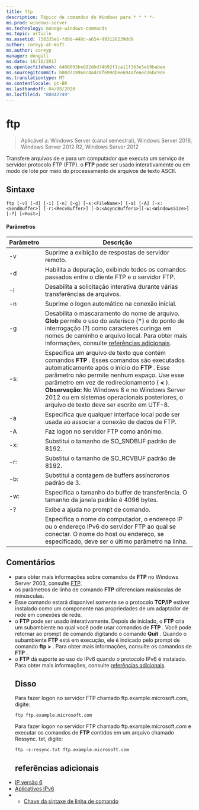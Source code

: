 ```yaml
---
title: ftp
description: Tópico de comandos do Windows para * * * *-
ms.prod: windows-server
ms.technology: manage-windows-commands
ms.topic: article
ms.assetid: 758335e1-fd8d-448c-a654-993126239dd9
author: coreyp-at-msft
ms.author: coreyp
manager: dongill
ms.date: 10/16/2017
ms.openlocfilehash: 6406093be682dbd74b92f1ca11f363e5eb9babee
ms.sourcegitcommit: b00d7c8968c4adc8f699dbee694afe6ed36bc9de
ms.translationtype: MT
ms.contentlocale: pt-BR
ms.lasthandoff: 04/08/2020
ms.locfileid: "80842749"
---
```

# <a name="ftp"></a>ftp

>Aplicável a: Windows Server (canal semestral), Windows Server 2016, Windows Server 2012 R2, Windows Server 2012

Transfere arquivos de e para um computador que executa um serviço de servidor protocolo FTP (FTP). o **FTP** pode ser usado interativamente ou em modo de lote por meio do processamento de arquivos de texto ASCII. 
## <a name="syntax"></a>Sintaxe
```
ftp [-v] [-d] [-i] [-n] [-g] [-s:<FileName>] [-a] [-A] [-x:<SendBuffer>] [-r:<RecvBuffer>] [-b:<AsyncBuffers>][-w:<WindowsSize>]  [-?] [<Host>]
```
#### <a name="parameters"></a>Parâmetros

|     Parâmetro     |                                                                                                                                                      Descrição                                                                                                                                                      |
|-------------------|-----------------------------------------------------------------------------------------------------------------------------------------------------------------------------------------------------------------------------------------------------------------------------------------------------------------------|
|        -v         |                                                                                                                                    Suprime a exibição de respostas de servidor remoto.                                                                                                                                     |
|        -d         |                                                                                                               Habilita a depuração, exibindo todos os comandos passados entre o cliente FTP e o servidor FTP.                                                                                                                |
|        -i         |                                                                                                                            Desabilita a solicitação interativa durante várias transferências de arquivos.                                                                                                                             |
|        -n         |                                                                                                                                    Suprime o logon automático na conexão inicial.                                                                                                                                     |
|        -g         |                                         Desabilita o mascaramento do nome de arquivo.  **Glob** permite o uso do asterisco (\*) e do ponto de interrogação (?) como caracteres curinga em nomes de caminho e arquivo local. Para obter mais informações, consulte [referências adicionais](ftp.md#BKMK_additionalRef).                                          |
|   -s:<FileName>   | Especifica um arquivo de texto que contém comandos **FTP** . Esses comandos são executados automaticamente após o início do **FTP** . Esse parâmetro não permite nenhum espaço. Use esse parâmetro em vez de redirecionamento ( **<** ). **Observação:** No Windows 8 e no Windows Server 2012 ou em sistemas operacionais posteriores, o arquivo de texto deve ser escrito em UTF-8. |
|        -a         |                                                                                                                 Especifica que qualquer interface local pode ser usada ao associar a conexão de dados de FTP.                                                                                                                  |
|        -A         |                                                                                                                                        Faz logon no servidor FTP como anônimo.                                                                                                                                         |
|  -x:<SendBuffer>  |                                                                                                                                     Substitui o tamanho de SO_SNDBUF padrão de 8192.                                                                                                                                     |
|  -r:<RecvBuffer>  |                                                                                                                                     Substitui o tamanho de SO_RCVBUF padrão de 8192.                                                                                                                                     |
| -b:<AsyncBuffers> |                                                                                                                                    Substitui a contagem de buffers assíncronos padrão de 3.                                                                                                                                     |
| -w:<WindowsSize>  |                                                                                                                   Especifica o tamanho do buffer de transferência. O tamanho da janela padrão é 4096 bytes.                                                                                                                   |
|        -?         |                                                                                                                                         Exibe a ajuda no prompt de comando.                                                                                                                                          |
|      <host>       |                                                                    Especifica o nome do computador, o endereço IP ou o endereço IPv6 do servidor FTP ao qual se conectar. O nome do host ou endereço, se especificado, deve ser o último parâmetro na linha.                                                                    |

## <a name="remarks"></a>Comentários
- para obter mais informações sobre comandos de **FTP** no Windows Server 2003, consulte [FTP](https://technet.microsoft.com/library/cc756013(v=ws.10).aspx).
- os parâmetros de linha de comando **FTP** diferenciam maiúsculas de minúsculas.
- Esse comando estará disponível somente se o protocolo **TCP/IP** estiver instalado como um componente nas propriedades de um adaptador de rede em conexões de rede.
- o **FTP** pode ser usado interativamente. Depois de iniciado, o **FTP** cria um subambiente no qual você pode usar comandos de **FTP** . Você pode retornar ao prompt de comando digitando o comando **Quit** . Quando o subambiente **FTP** está em execução, ele é indicado pelo prompt de comando **ftp >** . Para obter mais informações, consulte os comandos de **FTP** .
- o **FTP** dá suporte ao uso do IPv6 quando o protocolo IPv6 é instalado. Para obter mais informações, consulte [referências adicionais](ftp.md#BKMK_additionalRef).
  ## <a name="examples"></a><a name=BKMK_Examples></a>Disso
  Para fazer logon no servidor FTP chamado ftp.example.microsoft.com, digite:
  ```
  ftp ftp.example.microsoft.com
  ```
  Para fazer logon no servidor FTP chamado ftp.example.microsoft.com e executar os comandos de **FTP** contidos em um arquivo chamado Ressync. txt, digite:
  ```
  ftp -s:resync.txt ftp.example.microsoft.com
  ```
  ## <a name="additional-references"></a><a name=BKMK_additionalRef></a>referências adicionais
- [IP versão 6](https://technet.microsoft.com/library/cc738636(v=ws.10).aspx)
- [Aplicativos IPv6](https://technet.microsoft.com/library/cc782509(v=ws.10).aspx)
- - [Chave da sintaxe de linha de comando](command-line-syntax-key.md)
